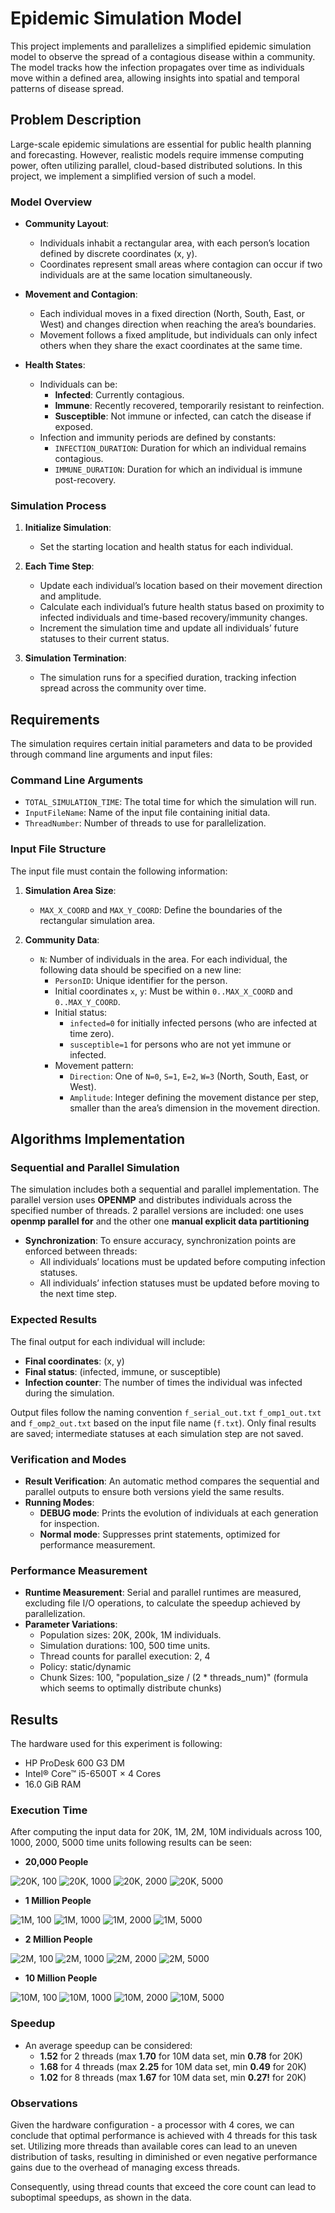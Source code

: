 # Epidemic Simulation Model

This project implements and parallelizes a simplified epidemic simulation model to observe the spread of a contagious disease within a community. The model tracks how the infection propagates over time as individuals move within a defined area, allowing insights into spatial and temporal patterns of disease spread.

## Problem Description

Large-scale epidemic simulations are essential for public health planning and forecasting. However, realistic models require immense computing power, often utilizing parallel, cloud-based distributed solutions. In this project, we implement a simplified version of such a model.

### Model Overview

- **Community Layout**: 
  - Individuals inhabit a rectangular area, with each person’s location defined by discrete coordinates (x, y).
  - Coordinates represent small areas where contagion can occur if two individuals are at the same location simultaneously.

- **Movement and Contagion**:
  - Each individual moves in a fixed direction (North, South, East, or West) and changes direction when reaching the area’s boundaries.
  - Movement follows a fixed amplitude, but individuals can only infect others when they share the exact coordinates at the same time.

- **Health States**:
  - Individuals can be:
    - **Infected**: Currently contagious.
    - **Immune**: Recently recovered, temporarily resistant to reinfection.
    - **Susceptible**: Not immune or infected, can catch the disease if exposed.
  - Infection and immunity periods are defined by constants:
    - `INFECTION_DURATION`: Duration for which an individual remains contagious.
    - `IMMUNE_DURATION`: Duration for which an individual is immune post-recovery.

### Simulation Process

1. **Initialize Simulation**:
   - Set the starting location and health status for each individual.

2. **Each Time Step**:
   - Update each individual’s location based on their movement direction and amplitude.
   - Calculate each individual’s future health status based on proximity to infected individuals and time-based recovery/immunity changes.
   - Increment the simulation time and update all individuals’ future statuses to their current status.

3. **Simulation Termination**:
   - The simulation runs for a specified duration, tracking infection spread across the community over time.

## Requirements

The simulation requires certain initial parameters and data to be provided through command line arguments and input files:

### Command Line Arguments
- `TOTAL_SIMULATION_TIME`: The total time for which the simulation will run.
- `InputFileName`: Name of the input file containing initial data.
- `ThreadNumber`: Number of threads to use for parallelization.

### Input File Structure
The input file must contain the following information:

1. **Simulation Area Size**:
   - `MAX_X_COORD` and `MAX_Y_COORD`: Define the boundaries of the rectangular simulation area.

2. **Community Data**:
   - `N`: Number of individuals in the area. For each individual, the following data should be specified on a new line:
     - `PersonID`: Unique identifier for the person.
     - Initial coordinates `x`, `y`: Must be within `0..MAX_X_COORD` and `0..MAX_Y_COORD`.
     - Initial status:
       - `infected=0` for initially infected persons (who are infected at time zero).
       - `susceptible=1` for persons who are not yet immune or infected.
     - Movement pattern:
       - `Direction`: One of `N=0`, `S=1`, `E=2`, `W=3` (North, South, East, or West).
       - `Amplitude`: Integer defining the movement distance per step, smaller than the area’s dimension in the movement direction.

## Algorithms Implementation

### Sequential and Parallel Simulation

The simulation includes both a sequential and parallel implementation. The parallel version uses **OPENMP** and distributes individuals across the specified number of threads. 2 parallel versions are included: one uses **openmp parallel for** and the other one **manual explicit data partitioning**

- **Synchronization**: To ensure accuracy, synchronization points are enforced between threads:
  - All individuals’ locations must be updated before computing infection statuses.
  - All individuals’ infection statuses must be updated before moving to the next time step.

### Expected Results

The final output for each individual will include:
- **Final coordinates**: (x, y)
- **Final status**: (infected, immune, or susceptible)
- **Infection counter**: The number of times the individual was infected during the simulation.

Output files follow the naming convention `f_serial_out.txt` `f_omp1_out.txt` and `f_omp2_out.txt` based on the input file name (`f.txt`). Only final results are saved; intermediate statuses at each simulation step are not saved.

### Verification and Modes

- **Result Verification**: An automatic method compares the sequential and parallel outputs to ensure both versions yield the same results.
- **Running Modes**: 
  - **DEBUG mode**: Prints the evolution of individuals at each generation for inspection.
  - **Normal mode**: Suppresses print statements, optimized for performance measurement.

### Performance Measurement

- **Runtime Measurement**: Serial and parallel runtimes are measured, excluding file I/O operations, to calculate the speedup achieved by parallelization.
- **Parameter Variations**:
  - Population sizes: 20K, 200k, 1M individuals.
  - Simulation durations: 100, 500 time units.
  - Thread counts for parallel execution: 2, 4
  - Policy: static/dynamic
  - Chunk Sizes: 100, "population_size / (2 * threads_num)" (formula which seems to optimally distribute chunks)

## Results
The hardware used for this experiment is following:
* HP ProDesk 600 G3 DM
* Intel® Core™ i5-6500T × 4 Cores
* 16.0 GiB RAM

### Execution Time
After computing the input data for 20K, 1M, 2M, 10M individuals across 100, 1000, 2000, 5000 time units following results can be seen:

- **20,000 People**

![20K, 100](img/20K,100.png)
![20K, 1000](img/20K,1000.png)
![20K, 2000](img/20K,2000.png)
![20K, 5000](img/20K,5000.png)

- **1 Million People**

![1M, 100](img/1M,100.png)
![1M, 1000](img/1M,1000.png)
![1M, 2000](img/1M,2000.png)
![1M, 5000](img/1M,5000.png)

- **2 Million People**

![2M, 100](img/2M,100.png)
![2M, 1000](img/2M,1000.png)
![2M, 2000](img/2M,2000.png)
![2M, 5000](img/2M,5000.png)

- **10 Million People**

![10M, 100](img/10M,100.png)
![10M, 1000](img/10M,1000.png)
![10M, 2000](img/10M,2000.png)
![10M, 5000](img/10M,5000.png)

### Speedup
- An average speedup can be considered:
    - **1.52** for 2 threads (max **1.70** for 10M data set, min **0.78** for 20K)
    - **1.68** for 4 threads (max **2.25** for 10M data set, min **0.49** for 20K)
    - **1.02** for 8 threads (max **1.67** for 10M data set, min **0.27!** for 20K)

### Observations

Given the hardware configuration - a processor with 4 cores, we can conclude that optimal performance is achieved with 4 threads for this task set. Utilizing more threads than available cores can lead to an uneven distribution of tasks, resulting in diminished or even negative performance gains due to the overhead of managing excess threads. 

Consequently, using thread counts that exceed the core count can lead to suboptimal speedups, as shown in the data.
